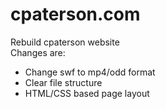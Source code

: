 # cpaterson.com<br/>
Rebuild cpaterson website<br/>
Changes are:<br/>
<ul>
<li>Change swf to mp4/odd format</li>
<li>Clear file structure</li>
<li>HTML/CSS based page layout</li>
</ul>
